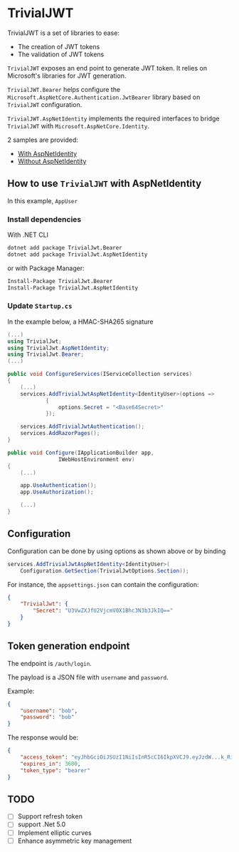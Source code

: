 # TrivialJWT

TrivialJWT is a set of libraries to ease:

- The creation of JWT tokens
- The validation of JWT tokens

`TrivialJWT` exposes an end point to generate JWT token. 
It relies on Microsoft's libraries for JWT generation.

`TrivialJWT.Bearer` helps configure the `Microsoft.AspNetCore.Authentication.JwtBearer` library based on `TrivialJWT` configuration.

`TrivialJWT.AspNetIdentity` implements the required interfaces to bridge `TrivialJWT` with `Microsoft.AspNetCore.Identity`.

2 samples are provided:

- [With AspNetIdentity](samples/SimpleAppAspNetIdentity)
- [Without AspNetIdentity](samples/SimpleApp)

## How to use `TrivialJWT` with AspNetIdentity

In this example, `AppUser`


### Install dependencies

With .NET CLI

```bash
dotnet add package TrivialJwt.Bearer
dotnet add package TrivialJwt.AspNetIdentity
```

or with Package Manager:

```bash
Install-Package TrivialJwt.Bearer
Install-Package TrivialJwt.AspNetIdentity
```

### Update `Startup.cs`

In the example below, a HMAC-SHA265 signature

```csharp
(...)
using TrivialJwt;
using TrivialJwt.AspNetIdentity;
using TrivialJwt.Bearer;
(...)

public void ConfigureServices(IServiceCollection services)
{
    (...)
    services.AddTrivialJwtAspNetIdentity<IdentityUser>(options =>
            {
                options.Secret = "<Base64Secret>"
            });

    services.AddTrivialJwtAuthentication();
    services.AddRazorPages();
}

public void Configure(IApplicationBuilder app, 
                IWebHostEnvironment env)
{
    (...)

    app.UseAuthentication();
    app.UseAuthorization();

    (...)
}
```

## Configuration

Configuration can be done by using options as shown above or by binding
```csharp
services.AddTrivialJwtAspNetIdentity<IdentityUser>(
    Configuration.GetSection(TrivialJwtOptions.Section));
```

For instance, the `appsettings.json` can contain the configuration:

```json
{
    "TrivialJwt": {
        "Secret": "U3VwZXJfU2VjcmV0X1Bhc3N3b3JkIQ=="
    }
}
```

## Token generation endpoint

The endpoint is `/auth/login`.

The payload is a JSON file with `username` and `password`.

Example:
```json
{
    "username": "bob",
    "password": "bob"
}
```

The response would be:

```json
{
    "access_token": "eyJhbGciOiJSUzI1NiIsInR5cCI6IkpXVCJ9.eyJzdW...k_Riw4RSK7g",
    "expires_in": 3600,
    "token_type": "bearer"
}
```

## TODO

- [ ] Support refresh token
- [ ] support .Net 5.0
- [ ] Implement elliptic curves
- [ ] Enhance asymmetric key management